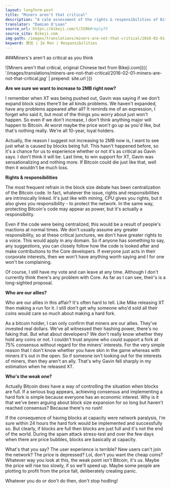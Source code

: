 ```yaml
---
layout: longform-post
title: "Miners aren't that critical"
description: "A calm assessment of the rights & responsibilities of Bitcoin stakeholders from Bikeji.com. The Antpool and Slush Pool announcements didn't dominate Chinese forums at all today. People may be on the move already for the 年运 trip home!"
translator: "Damian O'Loan"
source_url: https://bikeji.com/t/3196#reply75
source_site: Bikeji.com
img-path: /images/translations/miners-are-not-that-critical/2016-02-01-miners-are-not-that-critical.jpg
keyword: 责任 | Ze Ren | Responsibilities
---
```


###Miners's aren't as critical as you think

![Miners aren't that critical, original Chinese text from Bikeji.com]({{ '/images/translations/miners-are-not-that-critical/2016-02-01-miners-are-not-that-critical.jpg' | prepend: site.url }})

**Are we sure we want to increase to 2MB right now?**

I remember when XT was being pushed out, Gavin was saying if we don't expand block sizes there'll be all kinds problems. We haven't expanded, have any problems appeared after all? It reminds me of an expression, I forget who said it, but most of the things you worry about just won't happen. So even if we don't increase, I don't think anything major will happen to Bitcoin. At worst maybe the price won't go up as you'd like, but that's nothing really. We're all 10-year, loyal holders.

Actually, the reason I suggest not increasing to 2MB now is, I want to see just what is caused by blocks being full. This hasn't happened before, so it's a chance for us to experience whether or not it's as critical as Gavin says. I don't think it will be. Last time, to win support for XT, Gavin was sensationalizing and nothing more. If Bitcoin could die just like that, well then it wouldn't be much loss.

**Rights & responsibilities**

The most frequent refrain in the block size debate has been centralization of the Bitcoin code. In fact, whatever the issue, rights and responsibilities are intrinsically linked. It's just like with mining, CPU gives you rights, but it also gives you responsibility - to protect the network. In the same way, protecting Bitcoin's code may appear as power, but it's actually a responsibility.

Even if the code were being centralized, this would be a result of people's inactions at normal times. We don't usually assume any greater responsibility, so at these critical junctures, we don't have greater rights to a voice. This would apply in any domain. So if anyone has something to say, any suggestions, you can closely follow how the code is looked after and make contributions to the Core developers. If everyone just acts in their corporate interests, then we won't have anything worth saying and I for one won't be complaining.

Of course, I still have my vote and can leave at any time. Although I don't currently think there's any problem with Core. As far as I can see, their's is a long-sighted proposal.

**Who are our allies?**

Who are our allies in this affair? It's often hard to tell. Like Mike releasing XT then making a run for it. I still don't get why someone who'd sold all their coins would care so much about making a hard fork.

As a bitcoin holder, I can only confirm that miners are our allies. They've invested real dollars. We've all witnessed their hashing power, there's no faking that. But what about developers? We don't really know whether they hold any coins or not. I couldn't trust anyone who could support a fork at 75% consensus without regard for the miners' interests. For the very simple reason that I don't know whether you have skin in the game whereas with miners it's out in the open. So if someone isn't looking out for the interests of miners, then they aren't an ally. That's why Gavin fell sharply in my estimation when he released XT.

**Who's the weak one?**

Actually Bitcoin does have a way of controlling the situation when blocks are full. If a serious bug appears, achieving consensus and implementing a hard fork is simple because everyone has an economic interest. Why is it that we've been arguing about block size expansion for so long but haven't reached consensus? Because there's no rush!

If the consequence of having blocks at capacity were network paralysis, I'm sure within 24 hours the hard fork would be implemented and successfully so. But clearly, if blocks are full then blocks are just full and it's not the end of the world. During the spam attack stress-test and over the few days when there are price bubbles, blocks are basically at capacity.

What's that you say? The user experience is terrible? New users can't join the network? The price is depressed? Lol, don't you want the cheap coins? Whatever way you look at this, the weak point isn't Bitcoin, it's us. Maybe the price will rise too slowly, if so we'll speed up. Maybe some people are plotting to profit from the price fall, deliberately creating panic.

Whatever you do or don't do then, don't stop hodling!
